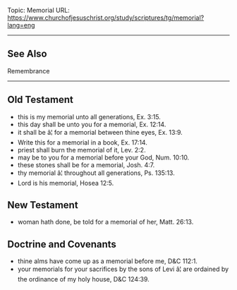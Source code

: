 Topic: Memorial
URL: https://www.churchofjesuschrist.org/study/scriptures/tg/memorial?lang=eng

---

## See Also

Remembrance

---

## Old Testament

- this is my memorial unto all generations, Ex. 3:15.
- this day shall be unto you for a memorial, Ex. 12:14.
- it shall be â¦ for a memorial between thine eyes, Ex. 13:9.
- Write this for a memorial in a book, Ex. 17:14.
- priest shall burn the memorial of it, Lev. 2:2.
- may be to you for a memorial before your God, Num. 10:10.
- these stones shall be for a memorial, Josh. 4:7.
- thy memorial â¦ throughout all generations, Ps. 135:13.
- Lord is his memorial, Hosea 12:5.

## New Testament

- woman hath done, be told for a memorial of her, Matt. 26:13.

## Doctrine and Covenants

- thine alms have come up as a memorial before me, D&C 112:1.
- your memorials for your sacrifices by the sons of Levi â¦ are ordained by the ordinance of my holy house, D&C 124:39.


